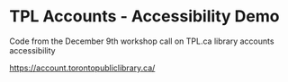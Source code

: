 # TPL Accounts - Accessibility Demo

Code from the December 9th workshop call on TPL.ca library accounts accessibility

https://account.torontopubliclibrary.ca/
